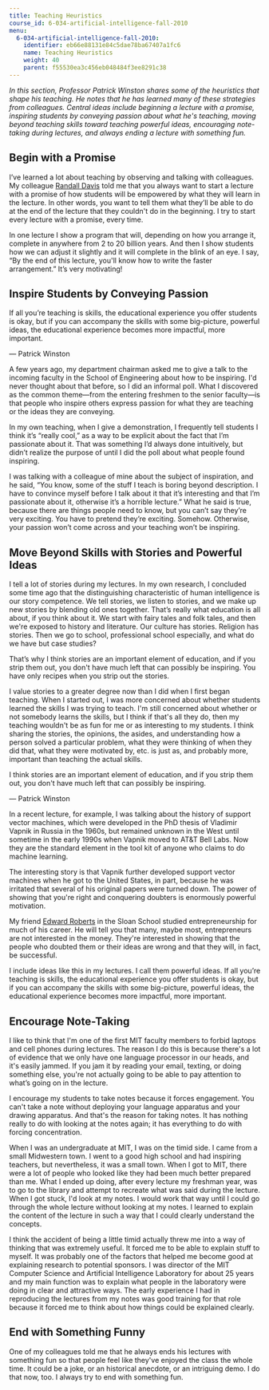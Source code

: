 ```yaml
---
title: Teaching Heuristics
course_id: 6-034-artificial-intelligence-fall-2010
menu:
  6-034-artificial-intelligence-fall-2010:
    identifier: eb66e88131e84c5dae78ba67407a1fc6
    name: Teaching Heuristics
    weight: 40
    parent: f55530ea3c456eb048484f3ee8291c38
---
```

_In this section, Professor Patrick Winston shares some of the heuristics that shape his teaching. He notes that he has learned many of these strategies from colleagues. Central ideas include beginning a lecture with a promise, inspiring students by conveying passion about what he's teaching, moving beyond teaching skills toward teaching powerful ideas, encouraging note-taking during lectures, and always ending a lecture with something fun._

Begin with a Promise
--------------------

I’ve learned a lot about teaching by observing and talking with colleagues. My colleague [Randall Davis](https://www.csail.mit.edu/user/805) told me that you always want to start a lecture with a promise of how students will be empowered by what they will learn in the lecture. In other words, you want to tell them what they’ll be able to do at the end of the lecture that they couldn't do in the beginning. I try to start every lecture with a promise, every time.

In one lecture I show a program that will, depending on how you arrange it, complete in anywhere from 2 to 20 billion years. And then I show students how we can adjust it slightly and it will complete in the blink of an eye. I say, “By the end of this lecture, you'll know how to write the faster arrangement.” It’s very motivating!

Inspire Students by Conveying Passion
-------------------------------------

If all you’re teaching is skills, the educational experience you offer students is okay, but if you can accompany the skills with some big-picture, powerful ideas, the educational experience becomes more impactful, more important.

— Patrick Winston

A few years ago, my department chairman asked me to give a talk to the incoming faculty in the School of Engineering about how to be inspiring. I'd never thought about that before, so I did an informal poll. What I discovered as the common theme—from the entering freshmen to the senior faculty—is that people who inspire others express passion for what they are teaching or the ideas they are conveying.

In my own teaching, when I give a demonstration, I frequently tell students I think it’s “really cool,” as a way to be explicit about the fact that I’m passionate about it. That was something I’d always done intuitively, but didn’t realize the purpose of until I did the poll about what people found inspiring.

I was talking with a colleague of mine about the subject of inspiration, and he said, “You know, some of the stuff I teach is boring beyond description. I have to convince myself before I talk about it that it’s interesting and that I’m passionate about it, otherwise it’s a horrible lecture.” What he said is true, because there are things people need to know, but you can’t say they’re very exciting. You have to pretend they’re exciting. Somehow. Otherwise, your passion won’t come across and your teaching won’t be inspiring.

Move Beyond Skills with Stories and Powerful Ideas
--------------------------------------------------

I tell a lot of stories during my lectures. In my own research, I concluded some time ago that the distinguishing characteristic of human intelligence is our story competence. We tell stories, we listen to stories, and we make up new stories by blending old ones together. That’s really what education is all about, if you think about it. We start with fairy tales and folk tales, and then we're exposed to history and literature. Our culture has stories. Religion has stories. Then we go to school, professional school especially, and what do we have but case studies?

That’s why I think stories are an important element of education, and if you strip them out, you don't have much left that can possibly be inspiring. You have only recipes when you strip out the stories.

I value stories to a greater degree now than I did when I first began teaching. When I started out, I was more concerned about whether students learned the skills I was trying to teach. I'm still concerned about whether or not somebody learns the skills, but I think if that's all they do, then my teaching wouldn't be as fun for me or as interesting to my students. I think sharing the stories, the opinions, the asides, and understanding how a person solved a particular problem, what they were thinking of when they did that, what they were motivated by, etc. is just as, and probably more, important than teaching the actual skills.

I think stories are an important element of education, and if you strip them out, you don't have much left that can possibly be inspiring.

— Patrick Winston

In a recent lecture, for example, I was talking about the history of support vector machines, which were developed in the PhD thesis of Vladimir Vapnik in Russia in the 1960s, but remained unknown in the West until sometime in the early 1990s when Vapnik moved to AT&T Bell Labs. Now they are the standard element in the tool kit of anyone who claims to do machine learning.

The interesting story is that Vapnik further developed support vector machines when he got to the United States, in part, because he was irritated that several of his original papers were turned down. The power of showing that you're right and conquering doubters is enormously powerful motivation.

My friend [Edward Roberts](http://mitsloan.mit.edu/faculty/detail.php?in_spseqno=19553) in the Sloan School studied entrepreneurship for much of his career. He will tell you that many, maybe most, entrepreneurs are not interested in the money. They're interested in showing that the people who doubted them or their ideas are wrong and that they will, in fact, be successful.

I include ideas like this in my lectures. I call them powerful ideas. If all you’re teaching is skills, the educational experience you offer students is okay, but if you can accompany the skills with some big-picture, powerful ideas, the educational experience becomes more impactful, more important.

Encourage Note-Taking
---------------------

I like to think that I'm one of the first MIT faculty members to forbid laptops and cell phones during lectures. The reason I do this is because there's a lot of evidence that we only have one language processor in our heads, and it's easily jammed. If you jam it by reading your email, texting, or doing something else, you're not actually going to be able to pay attention to what’s going on in the lecture.

I encourage my students to take notes because it forces engagement. You can't take a note without deploying your language apparatus and your drawing apparatus. And that's the reason for taking notes. It has nothing really to do with looking at the notes again; it has everything to do with forcing concentration.

When I was an undergraduate at MIT, I was on the timid side. I came from a small Midwestern town. I went to a good high school and had inspiring teachers, but nevertheless, it was a small town. When I got to MIT, there were a lot of people who looked like they had been much better prepared than me. What I ended up doing, after every lecture my freshman year, was to go to the library and attempt to recreate what was said during the lecture. When I got stuck, I'd look at my notes. I would work that way until I could go through the whole lecture without looking at my notes. I learned to explain the content of the lecture in such a way that I could clearly understand the concepts.

I think the accident of being a little timid actually threw me into a way of thinking that was extremely useful. It forced me to be able to explain stuff to myself. It was probably one of the factors that helped me become good at explaining research to potential sponsors. I was director of the MIT Computer Science and Artificial Intelligence Laboratory for about 25 years and my main function was to explain what people in the laboratory were doing in clear and attractive ways. The early experience I had in reproducing the lectures from my notes was good training for that role because it forced me to think about how things could be explained clearly.

End with Something Funny
------------------------

One of my colleagues told me that he always ends his lectures with something fun so that people feel like they've enjoyed the class the whole time. It could be a joke, or an historical anecdote, or an intriguing demo. I do that now, too. I always try to end with something fun.